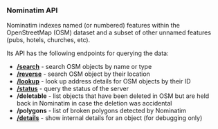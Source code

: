 ### Nominatim API

Nominatim indexes named (or numbered) features within the OpenStreetMap (OSM) dataset and a subset of other unnamed features (pubs, hotels, churches, etc).

Its API has the following endpoints for querying the data:

 * __[/search](Search.md)__ - search OSM objects by name or type
 * __[/reverse](Reverse.md)__ - search OSM object by their location
 * __[/lookup](Lookup.md)__ - look up address details for OSM objects by their ID
 * __[/status](Status.md)__ - query the status of the server
 * __/deletable__ - list objects that have been deleted in OSM but are held
                    back in Nominatim in case the deletion was accidental
 * __/polygons__ - list of broken polygons detected by Nominatim
 * __[/details](Details.md)__ - show internal details for an object (for debugging only)
